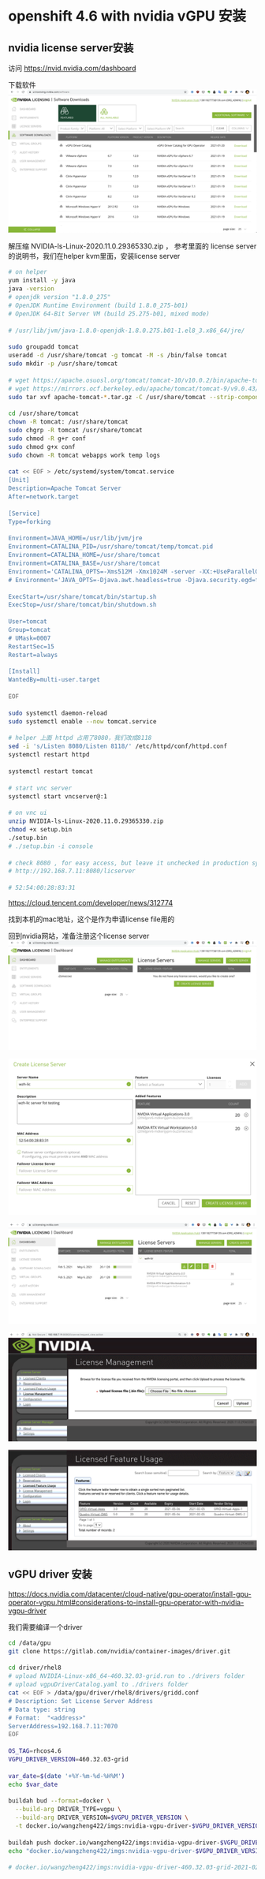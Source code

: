 # openshift 4.6 with nvidia vGPU 安装

## nvidia license server安装

访问 https://nvid.nvidia.com/dashboard

下载软件
![](imgs/2021-02-05-16-49-27.png)

解压缩 NVIDIA-ls-Linux-2020.11.0.29365330.zip ， 参考里面的 license server的说明书，我们在helper kvm里面，安装license server

```bash
# on helper
yum install -y java
java -version
# openjdk version "1.8.0_275"
# OpenJDK Runtime Environment (build 1.8.0_275-b01)
# OpenJDK 64-Bit Server VM (build 25.275-b01, mixed mode)

# /usr/lib/jvm/java-1.8.0-openjdk-1.8.0.275.b01-1.el8_3.x86_64/jre/

sudo groupadd tomcat
useradd -d /usr/share/tomcat -g tomcat -M -s /bin/false tomcat
sudo mkdir -p /usr/share/tomcat

# wget https://apache.osuosl.org/tomcat/tomcat-10/v10.0.2/bin/apache-tomcat-10.0.2.tar.gz
# wget https://mirrors.ocf.berkeley.edu/apache/tomcat/tomcat-9/v9.0.43/bin/apache-tomcat-9.0.43.tar.gz
sudo tar xvf apache-tomcat-*.tar.gz -C /usr/share/tomcat --strip-components=1

cd /usr/share/tomcat
chown -R tomcat: /usr/share/tomcat
sudo chgrp -R tomcat /usr/share/tomcat
sudo chmod -R g+r conf
sudo chmod g+x conf
sudo chown -R tomcat webapps work temp logs

cat << EOF > /etc/systemd/system/tomcat.service 
[Unit]
Description=Apache Tomcat Server
After=network.target

[Service]
Type=forking

Environment=JAVA_HOME=/usr/lib/jvm/jre
Environment=CATALINA_PID=/usr/share/tomcat/temp/tomcat.pid
Environment=CATALINA_HOME=/usr/share/tomcat
Environment=CATALINA_BASE=/usr/share/tomcat
Environment='CATALINA_OPTS=-Xms512M -Xmx1024M -server -XX:+UseParallelGC'
# Environment='JAVA_OPTS=-Djava.awt.headless=true -Djava.security.egd=file:/ dev/./urandom'

ExecStart=/usr/share/tomcat/bin/startup.sh
ExecStop=/usr/share/tomcat/bin/shutdown.sh

User=tomcat
Group=tomcat
# UMask=0007
RestartSec=15
Restart=always

[Install]
WantedBy=multi-user.target

EOF

sudo systemctl daemon-reload
sudo systemctl enable --now tomcat.service

# helper 上面 httpd 占用了8080，我们改成8118
sed -i 's/Listen 8080/Listen 8118/' /etc/httpd/conf/httpd.conf
systemctl restart httpd

systemctl restart tomcat

# start vnc server
systemctl start vncserver@:1

# on vnc ui
unzip NVIDIA-ls-Linux-2020.11.0.29365330.zip
chmod +x setup.bin
./setup.bin
# ./setup.bin -i console

# check 8080 , for easy access, but leave it unchecked in production system
# http://192.168.7.11:8080/licserver

# 52:54:00:28:83:31

```
https://cloud.tencent.com/developer/news/312774

找到本机的mac地址，这个是作为申请license file用的

回到nvidia网站，准备注册这个license server
![](imgs/2021-02-05-21-31-24.png)

![](imgs/2021-02-05-21-35-37.png)

![](imgs/2021-02-05-21-36-13.png)

![](imgs/2021-02-05-21-37-47.png)

![](imgs/2021-02-05-21-39-20.png)



## vGPU driver 安装

https://docs.nvidia.com/datacenter/cloud-native/gpu-operator/install-gpu-operator-vgpu.html#considerations-to-install-gpu-operator-with-nvidia-vgpu-driver

我们需要编译一个driver

```bash
cd /data/gpu
git clone https://gitlab.com/nvidia/container-images/driver.git

cd driver/rhel8
# upload NVIDIA-Linux-x86_64-460.32.03-grid.run to ./drivers folder
# upload vgpuDriverCatalog.yaml to ./drivers folder
cat << EOF > /data/gpu/driver/rhel8/drivers/gridd.conf
# Description: Set License Server Address
# Data type: string
# Format:  "<address>"
ServerAddress=192.168.7.11:7070
EOF

OS_TAG=rhcos4.6
VGPU_DRIVER_VERSION=460.32.03-grid

var_date=$(date '+%Y-%m-%d-%H%M')
echo $var_date

buildah bud --format=docker \
  --build-arg DRIVER_TYPE=vgpu \
  --build-arg DRIVER_VERSION=$VGPU_DRIVER_VERSION \
  -t docker.io/wangzheng422/imgs:nvidia-vgpu-driver-$VGPU_DRIVER_VERSION-$var_date-$OS_TAG -f Dockerfile .

buildah push docker.io/wangzheng422/imgs:nvidia-vgpu-driver-$VGPU_DRIVER_VERSION-$var_date-$OS_TAG
echo "docker.io/wangzheng422/imgs:nvidia-vgpu-driver-$VGPU_DRIVER_VERSION-$var_date-$OS_TAG"

# docker.io/wangzheng422/imgs:nvidia-vgpu-driver-460.32.03-grid-2021-02-05-1403-rhcos4.6


```
